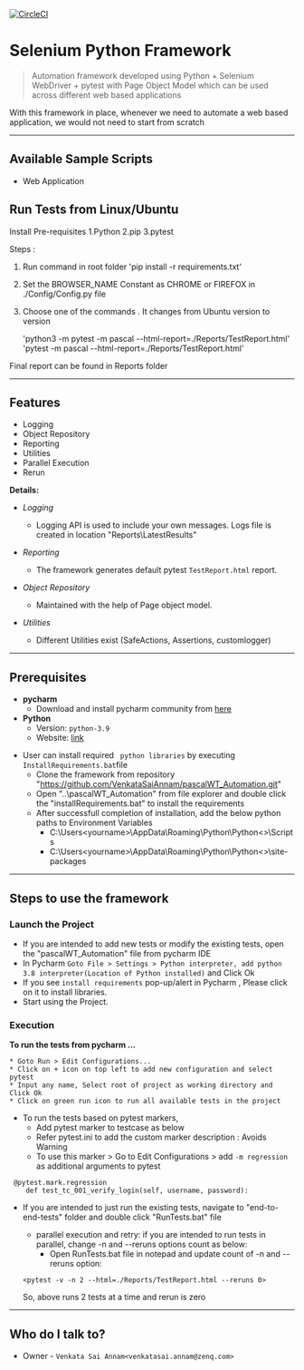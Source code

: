 [![CircleCI](https://circleci.com/gh/pascal-financial/end-to-end-tests/tree/master.svg?style=shield&circle-token=6d985831cb065b6d8282c29ec6a69605955a7639)](https://circleci.com/gh/pascal-financial/end-to-end-tests/tree/master)
# Selenium Python Framework #

> Automation framework developed using Python + Selenium WebDriver + pytest with Page Object Model which can be used across different web based applications

With this framework in place, whenever we need to automate a web based application, we would not need to start from scratch

---
## Available Sample Scripts

 - Web Application

## Run Tests from Linux/Ubuntu

Install Pre-requisites
1.Python
2.pip
3.pytest

Steps :

1. Run command in root folder 'pip install -r requirements.txt'
2. Set the BROWSER_NAME Constant as CHROME or FIREFOX in ./Config/Config.py file
3. Choose one of the commands . It changes from Ubuntu version to version 
   
	'python3 -m pytest -m pascal --html-report=./Reports/TestReport.html'
	'pytest -m pascal --html-report=./Reports/TestReport.html'
	
Final report can be found in Reports folder

---
## Features

 - Logging
 - Object Repository
 - Reporting
 - Utilities
 - Parallel Execution
 - Rerun
 
 __Details:__

 - _Logging_
    - Logging API is used to include your own messages. Logs file is created in location "Reports\LatestResults"

 - _Reporting_
    - The framework generates default pytest `TestReport.html` report.

 - _Object Repository_
    - Maintained with the help of Page object model.

 - _Utilities_
    - Different Utilities exist (SafeActions, Assertions, customlogger)

---
## Prerequisites
 - __pycharm__
    - Download and install pycharm community from [here](https://www.jetbrains.com/pycharm/download/)
 - __Python__
    - Version: `python-3.9`
	- Website: [link](https://www.python.org/downloads/)
* User can install required ` python libraries` by executing `InstallRequirements.bat`file
    * Clone the framework from repository "https://github.com/VenkataSaiAnnam/pascalWT_Automation.git"
    * Open "..\pascalWT_Automation" from file explorer and double click the "installRequirements.bat" to install the requirements
    * After successfull completion of installation, add the below python paths to Environment Variables
        * C:\Users\<yourname>\AppData\Roaming\Python\Python<>\Scripts
        * C:\Users\<yourname>\AppData\Roaming\Python\Python<>\site-packages
---
## Steps to use the framework

###  Launch the Project  ###

* If you are intended to add new tests or modify the existing tests, open the "pascalWT_Automation" file from pycharm IDE
* In Pycharm `Goto File > Settings > Python interpreter, add python 3.8 interpreter(Location of Python installed)` and Click Ok
* If you see `install requirements` pop-up/alert in Pycharm , Please click on it to install libraries.
* Start using the Project.
        
###  Execution  ###

__To run the tests from pycharm ...__

    * Goto Run > Edit Configurations...
    * Click on + icon on top left to add new configuration and select pytest
    * Input any name, Select root of project as working directory and Click Ok
    * Click on green run icon to run all available tests in the project
    
* To run the tests based on pytest markers,
    * Add pytest marker to testcase as below
    * Refer pytest.ini to add the custom marker description : Avoids Warning
    * To use this marker > Go to Edit Configurations > add `-m regression` as additional arguments to pytest
```
 @pytest.mark.regression
    def test_tc_001_verify_login(self, username, password):
``` 

* If you are intended to just run the existing tests, navigate to "end-to-end-tests" folder and double click "RunTests.bat" file
    * parallel execution and retry: if you are intended to run tests in parallel, change -n and --reruns options count as below: 
        * Open RunTests.bat file in notepad and update count of -n and --reruns option:
    
     `<pytest -v -n 2 --html=./Reports/TestReport.html --reruns 0>`
     
     So, above runs 2 tests at a time and rerun is zero


---
## Who do I talk to?

 - Owner - `Venkata Sai Annam<venkatasai.annam@zenq.com>`
